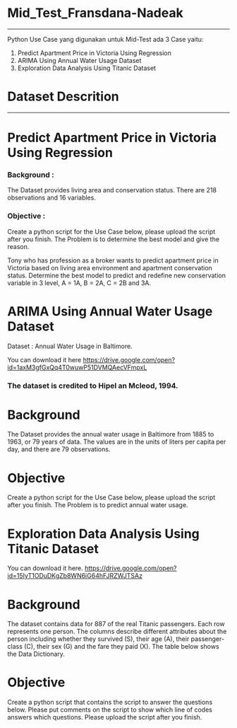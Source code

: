 # Mid_Test_Fransdana-Nadeak
-------

Python Use Case yang digunakan untuk Mid-Test ada 3 Case yaitu:
1. Predict Apartment Price in Victoria Using Regression
2. ARIMA Using Annual Water Usage Dataset 
3. Exploration Data Analysis Using Titanic Dataset

# Dataset Descrition
--------------
# Predict Apartment Price in Victoria Using Regression
### Background : 
The Dataset provides living area and conservation status.
There are 218 observations and 16 variables.

### Objective :
Create a python script for the Use Case below, please upload the script after you finish.
The Problem is to determine the best model and give the reason.

Tony who has profession as a broker wants to predict apartment price in Victoria based on living
area environment and apartment conservation status. Determine the best model to predict and
redefine new conservation variable in 3 level, A = 1A, B = 2A, C = 2B and 3A.


# ARIMA Using Annual Water Usage Dataset
Dataset : Annual Water Usage in Baltimore.

You can download it here
https://drive.google.com/open?id=1axM3gfGxQq4T0wuwP51DVMQAecVFmpxL

### The dataset is credited to Hipel an Mcleod, 1994.
# Background 
The Dataset provides the annual water usage in Baltimore from 1885 to 1963, or 79
years of data.
The values are in the units of liters per capita per day, and there are 79 observations.
# Objective  
Create a python script for the Use Case below, please upload the script after you finish.
The Problem is to predict annual water usage.


# Exploration Data Analysis Using Titanic Dataset
You can download it here.
https://drive.google.com/open?id=15IyT1ODuDKgZb8WN6iG64hFJRZWJTSAz
# Background 
The dataset contains data for 887 of the real Titanic passengers. Each row represents
one person. The columns describe different attributes about the person including whether they
survived (S), their age (A), their passenger-class (C), their sex (G) and the fare they paid (X). The table
below shows the Data Dictionary.

# Objective 
Create a python script that contains the script to answer the questions below. Please put
comments on the script to show which line of codes answers which questions. Please upload the
script after you finish.
